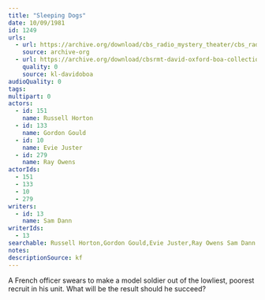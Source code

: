 ```yaml
---
title: "Sleeping Dogs"
date: 10/09/1981
id: 1249
urls: 
  - url: https://archive.org/download/cbs_radio_mystery_theater/cbs_radio_mystery_theater-1201-1250.zip/cbs_radio_mystery_theater-1201-1250%2Fcbsrmt_1249_sleeping_dogs.mp3
    source: archive-org
  - url: https://archive.org/download/cbsrmt-david-oxford-boa-collection/CBSRMT-811009-1249-Sleeping-Dogs-(128-48)_WBBM-JE-{BoA}.mp3
    quality: 0
    source: kl-davidoboa
audioQuality: 0
tags: 
multipart: 0
actors:  
  - id: 151
    name: Russell Horton  
  - id: 133
    name: Gordon Gould  
  - id: 10
    name: Evie Juster  
  - id: 279
    name: Ray Owens
actorIds:  
  - 151  
  - 133  
  - 10  
  - 279
writers:  
  - id: 13
    name: Sam Dann
writerIds:  
  - 13
searchable: Russell Horton,Gordon Gould,Evie Juster,Ray Owens Sam Dann
notes: 
descriptionSource: kf
---
```

A French officer swears to make a model soldier out of the lowliest, poorest recruit in his unit. What will be the result should he succeed?